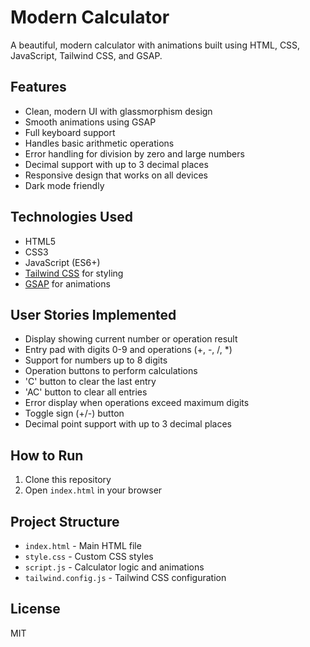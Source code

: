 # Modern Calculator

A beautiful, modern calculator with animations built using HTML, CSS, JavaScript, Tailwind CSS, and GSAP.

## Features

- Clean, modern UI with glassmorphism design
- Smooth animations using GSAP
- Full keyboard support
- Handles basic arithmetic operations
- Error handling for division by zero and large numbers
- Decimal support with up to 3 decimal places
- Responsive design that works on all devices
- Dark mode friendly

## Technologies Used

- HTML5
- CSS3
- JavaScript (ES6+)
- [Tailwind CSS](https://tailwindcss.com/) for styling
- [GSAP](https://greensock.com/gsap/) for animations

## User Stories Implemented

- Display showing current number or operation result
- Entry pad with digits 0-9 and operations (+, -, /, *)
- Support for numbers up to 8 digits
- Operation buttons to perform calculations
- 'C' button to clear the last entry
- 'AC' button to clear all entries
- Error display when operations exceed maximum digits
- Toggle sign (+/-) button
- Decimal point support with up to 3 decimal places

## How to Run

1. Clone this repository
2. Open `index.html` in your browser

## Project Structure

- `index.html` - Main HTML file
- `style.css` - Custom CSS styles
- `script.js` - Calculator logic and animations
- `tailwind.config.js` - Tailwind CSS configuration

## License

MIT 